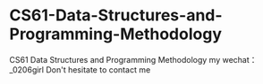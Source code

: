 # CS61-Data-Structures-and-Programming-Methodology
CS61 Data Structures and Programming Methodology my wechat：_0206girl Don't hesitate to contact me
